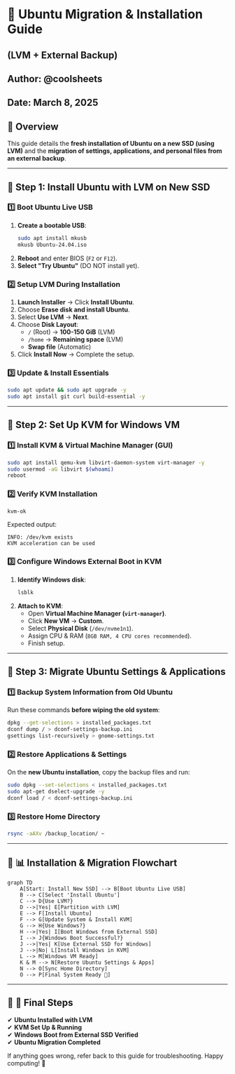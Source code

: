 # 🚀 Ubuntu Migration & Installation Guide
(LVM + External Backup)
---
## <b>Author: @coolsheets</b>

Date: March 8, 2025
---

## 📌 Overview
This guide details the **fresh installation of Ubuntu on a new SSD (using LVM)** and the **migration of settings, applications, and personal files from an external backup**.

---

## 📌 Step 1: Install Ubuntu with LVM on New SSD

### 1️⃣ **Boot Ubuntu Live USB**
1. **Create a bootable USB**:
   ```bash
   sudo apt install mkusb
   mkusb Ubuntu-24.04.iso
   ```
2. **Reboot** and enter BIOS (`F2` or `F12`).
3. **Select "Try Ubuntu"** (DO NOT install yet).

### 2️⃣ **Setup LVM During Installation**
1. **Launch Installer** → Click **Install Ubuntu**.
2. Choose **Erase disk and install Ubuntu**.
3. Select **Use LVM** → **Next**.
4. Choose **Disk Layout**:
   - `/` (Root) → **100-150 GiB** (LVM)
   - `/home` → **Remaining space** (LVM)
   - **Swap file** (Automatic)
5. Click **Install Now** → Complete the setup.

### 3️⃣ **Update & Install Essentials**
```bash
sudo apt update && sudo apt upgrade -y
sudo apt install git curl build-essential -y
```

---

## 📌 Step 2: Set Up KVM for Windows VM

### 1️⃣ **Install KVM & Virtual Machine Manager (GUI)**
```bash
sudo apt install qemu-kvm libvirt-daemon-system virt-manager -y
sudo usermod -aG libvirt $(whoami)
reboot
```

### 2️⃣ **Verify KVM Installation**
```bash
kvm-ok
```
Expected output:
```
INFO: /dev/kvm exists
KVM acceleration can be used
```

### 3️⃣ **Configure Windows External Boot in KVM**
1. **Identify Windows disk**:
   ```bash
   lsblk
   ```
2. **Attach to KVM**:
   - Open **Virtual Machine Manager (`virt-manager`)**.
   - Click **New VM** → **Custom**.
   - Select **Physical Disk** (`/dev/nvme1n1`).
   - Assign CPU & RAM (`8GB RAM, 4 CPU cores recommended`).
   - Finish setup.

---

## 📌 Step 3: Migrate Ubuntu Settings & Applications

### 1️⃣ **Backup System Information from Old Ubuntu**
Run these commands **before wiping the old system**:
```bash
dpkg --get-selections > installed_packages.txt
dconf dump / > dconf-settings-backup.ini
gsettings list-recursively > gnome-settings.txt
```

### 2️⃣ **Restore Applications & Settings**
On the **new Ubuntu installation**, copy the backup files and run:
```bash
sudo dpkg --set-selections < installed_packages.txt
sudo apt-get dselect-upgrade -y
dconf load / < dconf-settings-backup.ini
```

### 3️⃣ **Restore Home Directory**
```bash
rsync -aAXv /backup_location/ ~
```

---

## 📌 📊 Installation & Migration Flowchart
```mermaid
graph TD
    A[Start: Install New SSD] --> B[Boot Ubuntu Live USB]
    B --> C[Select 'Install Ubuntu']
    C --> D{Use LVM?}
    D -->|Yes| E[Partition with LVM]
    E --> F[Install Ubuntu]
    F --> G[Update System & Install KVM]
    G --> H{Use Windows?}
    H -->|Yes| I[Boot Windows from External SSD]
    I --> J{Windows Boot Successful?}
    J -->|Yes| K[Use External SSD for Windows]
    J -->|No| L[Install Windows in KVM]
    L --> M[Windows VM Ready]
    K & M --> N[Restore Ubuntu Settings & Apps]
    N --> O[Sync Home Directory]
    O --> P[Final System Ready 🎉]
```

---

## 📌 🎯 Final Steps
✔ **Ubuntu Installed with LVM**  
✔ **KVM Set Up & Running**  
✔ **Windows Boot from External SSD Verified**  
✔ **Ubuntu Migration Completed**  

If anything goes wrong, refer back to this guide for troubleshooting. Happy computing! 🚀


